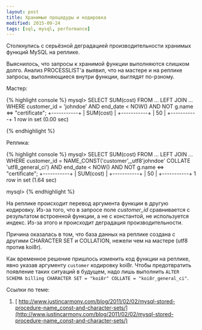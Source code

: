 ```yaml
---
layout: post
title: Хранимые процедуры и кодировка
modified: 2015-09-24
tags: [sql, mysql, performance]
---
```


Столкнулись с серьёзной деградацией производительности хранимых функций MySQL на реплике.

Выяснилось, что запросы к хранимой функции выполняются слишком долго. Анализ PROCESSLIST'а выявил, что на мастере и на реплике запросы, выполняющиеся внутри функции, выглядят по-рзному.

Мастер:

{% highlight console %}
mysql> SELECT SUM(cost) FROM ... LEFT JOIN ... WHERE customer_id = 'johndoe' AND end_date < NOW() AND NOT g.name <=> "certificate";
+-----------+
| SUM(cost) |
+-----------+
|        50 |
+-----------+
1 row in set (0.00 sec)

{% endhighlight %}

Реплика:

{% highlight console %}
mysql> SELECT SUM(cost) FROM ... LEFT JOIN ... WHERE customer_id = NAME_CONST('customer',_utf8'johndoe' COLLATE 'utf8_general_ci') AND end_date < NOW() AND NOT g.name <=> "certificate";
+-----------+
| SUM(cost) |
+-----------+
|        50 |
+-----------+
1 row in set (1.64 sec)

mysql>
{% endhighlight %}

На реплике происходит перевод аргумента функции в другую кодировку. Из-за того, что в запросе поле _customer_id_ сравнивается с результатом встроенной функции, а не с константой, не используется индекс. Из-за этого и происходит деградация производительности.

Причина оказалась в том, что база данных на реплике создана с другими CHARACTER SET и COLLATION, нежели чем на мастере (utf8 против koi8r).

Как временное решение пришлось изменить код функции на реплике, явно указав аргументу `customer` кодировку koi8r. Чтобы предотвратить появление таких ситуаций в будущем, надо лишь выполнить `ALTER SCHEMA billing CHARACTER SET = "koi8r" COLLATE = "koi8r_general_ci"`.

Ссылки по теме:

1. [ http://www.justincarmony.com/blog/2011/02/02/mysql-stored-procedure-name_const-and-character-sets/](http://www.justincarmony.com/blog/2011/02/02/mysql-stored-procedure-name_const-and-character-sets/)

